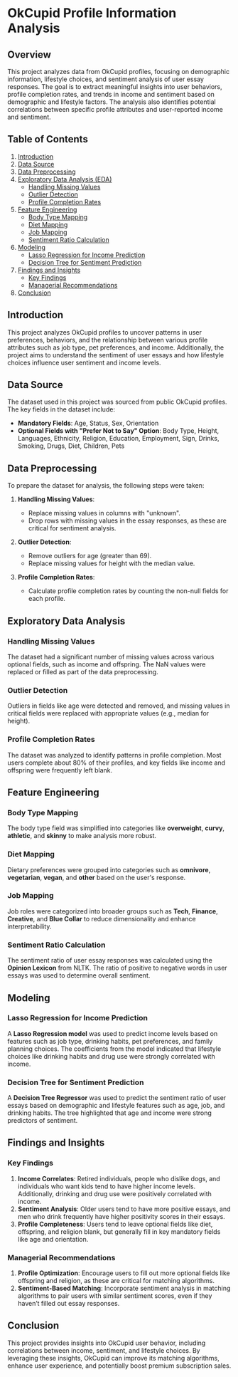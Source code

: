# OkCupid Profile Information Analysis

## Overview

This project analyzes data from OkCupid profiles, focusing on demographic information, lifestyle choices, and sentiment analysis of user essay responses. The goal is to extract meaningful insights into user behaviors, profile completion rates, and trends in income and sentiment based on demographic and lifestyle factors. The analysis also identifies potential correlations between specific profile attributes and user-reported income and sentiment.

## Table of Contents

1. [Introduction](#introduction)
2. [Data Source](#data-source)
3. [Data Preprocessing](#data-preprocessing)
4. [Exploratory Data Analysis (EDA)](#exploratory-data-analysis)
   - [Handling Missing Values](#handling-missing-values)
   - [Outlier Detection](#outlier-detection)
   - [Profile Completion Rates](#profile-completion-rates)
5. [Feature Engineering](#feature-engineering)
   - [Body Type Mapping](#body-type-mapping)
   - [Diet Mapping](#diet-mapping)
   - [Job Mapping](#job-mapping)
   - [Sentiment Ratio Calculation](#sentiment-ratio-calculation)
6. [Modeling](#modeling)
   - [Lasso Regression for Income Prediction](#lasso-regression-for-income-prediction)
   - [Decision Tree for Sentiment Prediction](#decision-tree-for-sentiment-prediction)
7. [Findings and Insights](#findings-and-insights)
   - [Key Findings](#key-findings)
   - [Managerial Recommendations](#managerial-recommendations)
8. [Conclusion](#conclusion)

## Introduction

This project analyzes OkCupid profiles to uncover patterns in user preferences, behaviors, and the relationship between various profile attributes such as job type, pet preferences, and income. Additionally, the project aims to understand the sentiment of user essays and how lifestyle choices influence user sentiment and income levels.

## Data Source

The dataset used in this project was sourced from public OkCupid profiles. The key fields in the dataset include:

- **Mandatory Fields**: Age, Status, Sex, Orientation
- **Optional Fields with "Prefer Not to Say" Option**: Body Type, Height, Languages, Ethnicity, Religion, Education, Employment, Sign, Drinks, Smoking, Drugs, Diet, Children, Pets

## Data Preprocessing

To prepare the dataset for analysis, the following steps were taken:

1. **Handling Missing Values**: 
   - Replace missing values in columns with "unknown".
   - Drop rows with missing values in the essay responses, as these are critical for sentiment analysis.

2. **Outlier Detection**:
   - Remove outliers for age (greater than 69).
   - Replace missing values for height with the median value.

3. **Profile Completion Rates**:
   - Calculate profile completion rates by counting the non-null fields for each profile.

## Exploratory Data Analysis

### Handling Missing Values

The dataset had a significant number of missing values across various optional fields, such as income and offspring. The NaN values were replaced or filled as part of the data preprocessing.

### Outlier Detection

Outliers in fields like age were detected and removed, and missing values in critical fields were replaced with appropriate values (e.g., median for height).

### Profile Completion Rates

The dataset was analyzed to identify patterns in profile completion. Most users complete about 80% of their profiles, and key fields like income and offspring were frequently left blank.

## Feature Engineering

### Body Type Mapping

The body type field was simplified into categories like **overweight**, **curvy**, **athletic**, and **skinny** to make analysis more robust.

### Diet Mapping

Dietary preferences were grouped into categories such as **omnivore**, **vegetarian**, **vegan**, and **other** based on the user's response.

### Job Mapping

Job roles were categorized into broader groups such as **Tech**, **Finance**, **Creative**, and **Blue Collar** to reduce dimensionality and enhance interpretability.

### Sentiment Ratio Calculation

The sentiment ratio of user essay responses was calculated using the **Opinion Lexicon** from NLTK. The ratio of positive to negative words in user essays was used to determine overall sentiment.

## Modeling

### Lasso Regression for Income Prediction

A **Lasso Regression model** was used to predict income levels based on features such as job type, drinking habits, pet preferences, and family planning choices. The coefficients from the model indicated that lifestyle choices like drinking habits and drug use were strongly correlated with income.

### Decision Tree for Sentiment Prediction

A **Decision Tree Regressor** was used to predict the sentiment ratio of user essays based on demographic and lifestyle features such as age, job, and drinking habits. The tree highlighted that age and income were strong predictors of sentiment.

## Findings and Insights

### Key Findings

1. **Income Correlates**: Retired individuals, people who dislike dogs, and individuals who want kids tend to have higher income levels. Additionally, drinking and drug use were positively correlated with income.
2. **Sentiment Analysis**: Older users tend to have more positive essays, and men who drink frequently have higher positivity scores in their essays.
3. **Profile Completeness**: Users tend to leave optional fields like diet, offspring, and religion blank, but generally fill in key mandatory fields like age and orientation.

### Managerial Recommendations

1. **Profile Optimization**: Encourage users to fill out more optional fields like offspring and religion, as these are critical for matching algorithms.
2. **Sentiment-Based Matching**: Incorporate sentiment analysis in matching algorithms to pair users with similar sentiment scores, even if they haven’t filled out essay responses.

## Conclusion

This project provides insights into OkCupid user behavior, including correlations between income, sentiment, and lifestyle choices. By leveraging these insights, OkCupid can improve its matching algorithms, enhance user experience, and potentially boost premium subscription sales.

